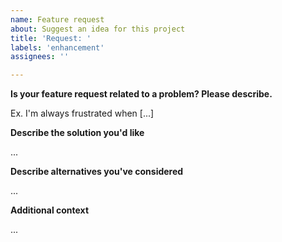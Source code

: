 ```yaml
---
name: Feature request
about: Suggest an idea for this project
title: 'Request: '
labels: 'enhancement'
assignees: ''

---
```


<!-- 
Hey, thanks for raising a make an improvement issue! We're excited to hear your thoughts!
To help us understand what you want to do, please complete each section in this template by replacing '...' with details to help explain the reason for this issue. 
-->

**Is your feature request related to a problem? Please describe.**

<!-- A clear and concise description of what the problem is. -->

Ex. I'm always frustrated when [...]

**Describe the solution you'd like**

<!-- A clear and concise description of what you want to happen. -->

...

**Describe alternatives you've considered**

<!-- A clear and concise description of any alternative solutions or features you've considered. -->

...

**Additional context**

<!-- Add any other context or screenshots about the feature request here. -->

...
